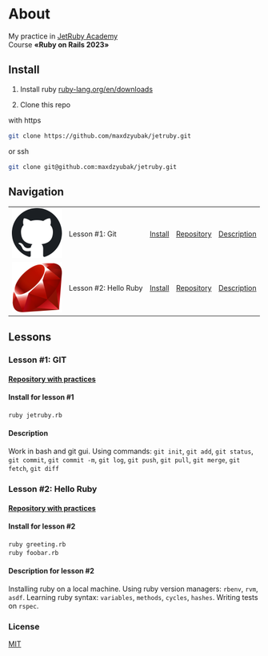 # About

My practice in [JetRuby Academy](https://jetruby.com)\
Course **«Ruby on Rails 2023»**

## Install

1. Install ruby [ruby-lang.org/en/downloads](https://www.ruby-lang.org/en/downloads)

2. Clone this repo

with https

```bash
git clone https://github.com/maxdzyubak/jetruby.git
```

or ssh

```bash
git clone git@github.com:maxdzyubak/jetruby.git
```

## Navigation

| | | | | |
|---|---|---|---|---|
| ![github logo](assets/img/github.svg) | Lesson #1: Git | [Install](https://github.com/maxdzyubak/jetruby/tree/main#install-for-lesson-1) | [Repository](<https://github.com/maxdzyubak/jetruby/tree/main/lessons/lesson-1-git>) | [Description](https://github.com/maxdzyubak/jetruby/tree/main#description) |
| ![ruby logo](assets/img/ruby.svg) | Lesson #2: Hello Ruby | [Install](https://github.com/maxdzyubak/jetruby/tree/main#install-for-lesson-2) | [Repository](https://github.com/maxdzyubak/jetruby/tree/main/lessons/lesson-2-hello_ruby) | [Description](<https://github.com/maxdzyubak/jetruby/tree/main#description for lesson #2>) |

## Lessons

### Lesson #1: GIT

#### [Repository with practices](https://github.com/maxdzyubak/jetruby/tree/main/lessons/lesson-1-git)

#### Install for lesson #1

```bash
ruby jetruby.rb
```

#### Description

Work in bash and git gui.
Using commands: `git init`, `git add`, `git status`, `git commit`, `git commit -m`, `git log`, `git push`, `git pull`, `git merge`, `git fetch`, `git diff`

### Lesson #2: Hello Ruby

#### [Repository with practices](https://github.com/maxdzyubak/jetruby/tree/main/lessons/lesson-2-hello_ruby)

#### Install for lesson #2

```bash
ruby greeting.rb
ruby foobar.rb
```

#### Description for lesson #2

Installing ruby on a local machine. Using ruby version managers: `rbenv`, `rvm`, `asdf`. Learning ruby syntax: `variables`, `methods`, `сycles`, `hashes`. Writing tests on `rspec`.

### License

[MIT](https://opensource.org/license/mit/)
